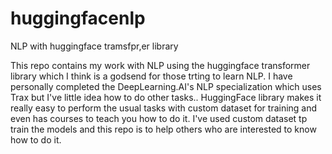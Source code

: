 # huggingfacenlp
NLP with huggingface tramsfpr,er library

This repo contains my work with NLP using the huggingface transformer library which I think is a godsend for those trting to learn NLP. I have personally completed 
the DeepLearning.AI's NLP specialization which uses Trax but I've little idea how to do other tasks.. HuggingFace library makes it really easy to perform the usual tasks 
with custom dataset for training and even has courses to teach you how to do it. I've used custom dataset tp train the models and this repo is to help others who are 
interested to know how to do it. 

